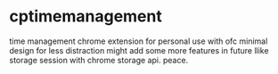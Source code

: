 # cptimemanagement
time management chrome extension for personal use with ofc minimal design for less distraction 
might add some more features in future llike storage session with chrome storage api.
peace.
